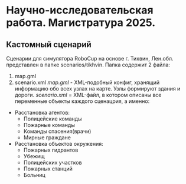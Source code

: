 # Научно-исследовательская работа. Магистратура 2025.
## Кастомный сценарий
Сценарии для симулятора RoboCup на основе г. Тихвин, Лен.обл. представлен в папке scenarios/tikhvin. Папка содержит 2 файла:
1. map.gml
2. scenario.xml
*map.gml* - XML-подобный конфиг, хранящий информацию обо всех узлах на карте. Узлы формируют здания и дороги.
*scenario.xml* = XML-файл, в котором описаны все переменные объекты каждого сценацрия, а именно:
* Расстановка агентов:
  * Полицейские команды
  * Пожарные команды
  * Команды спасения(врачи)
  * Мирные граждане
* Расстановка объектов окружения:
  * Пожарных гидрантов
  * Убежищ
  * Полицейских участков
  * Пожарных станций
  * Больниц
